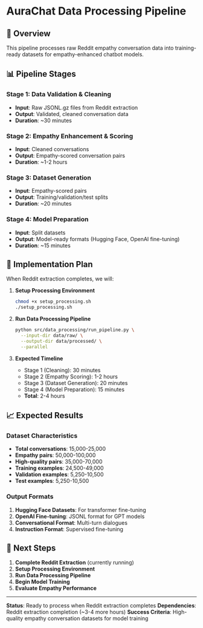 # AuraChat Data Processing Pipeline

## 🎯 Overview

This pipeline processes raw Reddit empathy conversation data into training-ready datasets for empathy-enhanced chatbot models.

## 📊 Pipeline Stages

### Stage 1: Data Validation & Cleaning
- **Input**: Raw JSONL.gz files from Reddit extraction
- **Output**: Validated, cleaned conversation data
- **Duration**: ~30 minutes

### Stage 2: Empathy Enhancement & Scoring
- **Input**: Cleaned conversations
- **Output**: Empathy-scored conversation pairs
- **Duration**: ~1-2 hours

### Stage 3: Dataset Generation
- **Input**: Empathy-scored pairs
- **Output**: Training/validation/test splits
- **Duration**: ~20 minutes

### Stage 4: Model Preparation
- **Input**: Split datasets
- **Output**: Model-ready formats (Hugging Face, OpenAI fine-tuning)
- **Duration**: ~15 minutes

## 🚀 Implementation Plan

When Reddit extraction completes, we will:

1. **Setup Processing Environment**
   ```bash
   chmod +x setup_processing.sh
   ./setup_processing.sh
   ```

2. **Run Data Processing Pipeline**
   ```bash
   python src/data_processing/run_pipeline.py \
     --input-dir data/raw/ \
     --output-dir data/processed/ \
     --parallel
   ```

3. **Expected Timeline**
   - Stage 1 (Cleaning): 30 minutes
   - Stage 2 (Empathy Scoring): 1-2 hours  
   - Stage 3 (Dataset Generation): 20 minutes
   - Stage 4 (Model Preparation): 15 minutes
   - **Total**: 2-4 hours

## 📈 Expected Results

### Dataset Characteristics
- **Total conversations**: 15,000-25,000
- **Empathy pairs**: 50,000-100,000
- **High-quality pairs**: 35,000-70,000
- **Training examples**: 24,500-49,000
- **Validation examples**: 5,250-10,500  
- **Test examples**: 5,250-10,500

### Output Formats
1. **Hugging Face Datasets**: For transformer fine-tuning
2. **OpenAI Fine-tuning**: JSONL format for GPT models
3. **Conversational Format**: Multi-turn dialogues
4. **Instruction Format**: Supervised fine-tuning

## 🎯 Next Steps

1. **Complete Reddit Extraction** (currently running)
2. **Setup Processing Environment**
3. **Run Data Processing Pipeline** 
4. **Begin Model Training**
5. **Evaluate Empathy Performance**

---

**Status**: Ready to process when Reddit extraction completes
**Dependencies**: Reddit extraction completion (~3-4 more hours)
**Success Criteria**: High-quality empathy conversation datasets for model training
